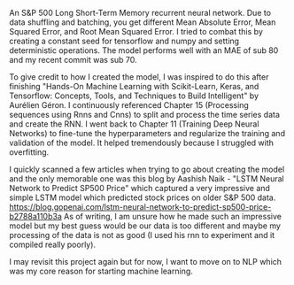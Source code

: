 An S&P 500 Long Short-Term Memory recurrent neural network. 
Due to data shuffling and batching, you get different Mean Absolute Error, Mean Squared Error, and Root Mean Squared Error. I tried to combat this by creating a constant seed for tensorflow and numpy and setting deterministic operations.
The model performs well with an MAE of sub 80 and my recent commit was sub 70.

To give credit to how I created the model, I was inspired to do this after finishing "Hands-On Machine Learning with Scikit-Learn, Keras, and Tensorflow: Concepts, Tools, and Techniques to Build Intelligent" by  Aurélien Géron. 
I continuously referenced Chapter 15 (Processing sequences using Rnns and Cnns) to split and process the time series data and create the RNN.
I went back to Chapter 11 (Training Deep Neural Networks) to fine-tune the hyperparameters and regularize the training and validation of the model. It helped tremendously because I struggled with overfitting.

I quickly scanned a few articles when trying to go about creating the model and the only memorable one was this blog by Aashish Naik - "LSTM Neural Network to Predict SP500 Price" which captured a very impressive and simple LSTM model 
which predicted stock prices on older S&P 500 data. https://blog.gopenai.com/lstm-neural-network-to-predict-sp500-price-b2788a110b3a 
As of writing, I am unsure how he made such an impressive model  but my best guess would be our data is too different and maybe my processing of the data is not as good (I used his rnn to experiment and it compiled really poorly). 

I may revisit this project again but for now, I want to move on to NLP which was my core reason for starting machine learning.


